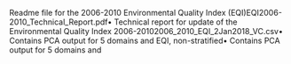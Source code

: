 <p>Readme file for the 2006-2010 Environmental Quality Index (EQI)EQI2006-2010_Technical_Report.pdf• Technical report for update of the Environmental Quality Index 2006-20102006_2010_EQI_2Jan2018_VC.csv• Contains PCA output for 5 domains and EQI, non-stratified• Contains PCA output for 5 domains and
